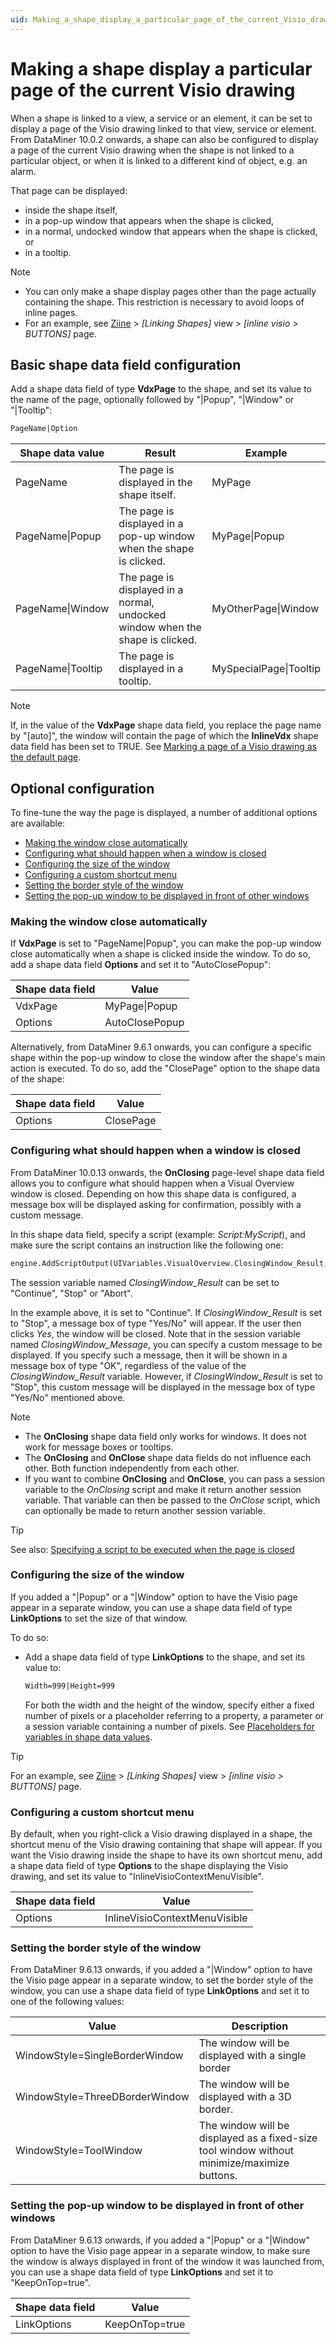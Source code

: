 ```yaml
---
uid: Making_a_shape_display_a_particular_page_of_the_current_Visio_drawing
---
```


# Making a shape display a particular page of the current Visio drawing

When a shape is linked to a view, a service or an element, it can be set to display a page of the Visio drawing linked to that view, service or element. From DataMiner 10.0.2 onwards, a shape can also be configured to display a page of the current Visio drawing when the shape is not linked to a particular object, or when it is linked to a different kind of object, e.g. an alarm.

That page can be displayed:

- inside the shape itself,
- in a pop-up window that appears when the shape is clicked,
- in a normal, undocked window that appears when the shape is clicked, or
- in a tooltip.

> [!NOTE]
> - You can only make a shape display pages other than the page actually containing the shape. This restriction is necessary to avoid loops of inline pages.
> - For an example, see [Ziine](xref:ZiineDemoSystem) > *[Linking Shapes]* view > *[inline visio > BUTTONS]* page.

## Basic shape data field configuration

Add a shape data field of type **VdxPage** to the shape, and set its value to the name of the page, optionally followed by "\|Popup", "\|Window" or "\|Tooltip":

```txt
PageName|Option
```

| Shape data value  | Result                                                                        | Example                |
| ----------------- | ----------------------------------------------------------------------------- | ---------------------- |
| PageName          | The page is displayed in the shape itself.                                    | MyPage                 |
| PageName\|Popup   | The page is displayed in a pop-up window when the shape is clicked.           | MyPage\|Popup          |
| PageName\|Window  | The page is displayed in a normal, undocked window when the shape is clicked. | MyOtherPage\|Window    |
| PageName\|Tooltip | The page is displayed in a tooltip.                                           | MySpecialPage\|Tooltip |

> [!NOTE]
> If, in the value of the **VdxPage** shape data field, you replace the page name by "\[auto\]", the window will contain the page of which the **InlineVdx** shape data field has been set to TRUE. See [Marking a page of a Visio drawing as the default page](xref:Marking_a_page_of_a_Visio_drawing_as_the_default_page).

## Optional configuration

To fine-tune the way the page is displayed, a number of additional options are available:

- [Making the window close automatically](#making-the-window-close-automatically)
- [Configuring what should happen when a window is closed](#configuring-what-should-happen-when-a-window-is-closed)
- [Configuring the size of the window](#configuring-the-size-of-the-window)
- [Configuring a custom shortcut menu](#configuring-a-custom-shortcut-menu)
- [Setting the border style of the window](#setting-the-border-style-of-the-window)
- [Setting the pop-up window to be displayed in front of other windows](#setting-the-pop-up-window-to-be-displayed-in-front-of-other-windows)

### Making the window close automatically

If **VdxPage** is set to "PageName\|Popup", you can make the pop-up window close automatically when a shape is clicked inside the window. To do so, add a shape data field **Options** and set it to "AutoClosePopup":

| Shape data field | Value          |
| ---------------- | -------------- |
| VdxPage          | MyPage\|Popup  |
| Options          | AutoClosePopup |

Alternatively, from DataMiner 9.6.1 onwards, you can configure a specific shape within the pop-up window to close the window after the shape's main action is executed. To do so, add the "ClosePage" option to the shape data of the shape:

| Shape data field | Value     |
| ---------------- | --------- |
| Options          | ClosePage |

### Configuring what should happen when a window is closed

From DataMiner 10.0.13 onwards, the **OnClosing** page-level shape data field allows you to configure what should happen when a Visual Overview window is closed. Depending on how this shape data is configured, a message box will be displayed asking for confirmation, possibly with a custom message.

In this shape data field, specify a script (example: *Script:MyScript*), and make sure the script contains an instruction like the following one:

```txt
engine.AddScriptOutput(UIVariables.VisualOverview.ClosingWindow_Result,ClosingMode.Continue.ToString());
```

The session variable named *ClosingWindow_Result* can be set to "Continue", "Stop" or "Abort".

In the example above, it is set to "Continue". If *ClosingWindow_Result* is set to "Stop", a message box of type "Yes/No" will appear. If the user then clicks *Yes*, the window will be closed. Note that in the session variable named *ClosingWindow_Message*, you can specify a custom message to be displayed. If you specify such a message, then it will be shown in a message box of type "OK", regardless of the value of the *ClosingWindow_Result* variable. However, if *ClosingWindow_Result* is set to "Stop", this custom message will be displayed in the message box of type "Yes/No" mentioned above.

> [!NOTE]
> - The **OnClosing** shape data field only works for windows. It does not work for message boxes or tooltips.
> - The **OnClosing** and **OnClose** shape data fields do not influence each other. Both function independently from each other.
> - If you want to combine **OnClosing** and **OnClose**, you can pass a session variable to the *OnClosing* script and make it return another session variable. That variable can then be passed to the *OnClose* script, which can optionally be made to return another session variable.

> [!TIP]
> See also: [Specifying a script to be executed when the page is closed](xref:Linking_a_shape_to_an_Automation_script#specifying-a-script-to-be-executed-when-the-page-is-closed)

### Configuring the size of the window

If you added a "\|Popup" or a "\|Window" option to have the Visio page appear in a separate window, you can use a shape data field of type **LinkOptions** to set the size of that window.

To do so:

- Add a shape data field of type **LinkOptions** to the shape, and set its value to:

  ```txt
  Width=999|Height=999
  ```

  For both the width and the height of the window, specify either a fixed number of pixels or a placeholder referring to a property, a parameter or a session variable containing a number of pixels. See [Placeholders for variables in shape data values](xref:Placeholders_for_variables_in_shape_data_values).

> [!TIP]
> For an example, see [Ziine](xref:ZiineDemoSystem) > *[Linking Shapes]* view > *[inline visio > BUTTONS]* page.

### Configuring a custom shortcut menu

By default, when you right-click a Visio drawing displayed in a shape, the shortcut menu of the Visio drawing containing that shape will appear. If you want the Visio drawing inside the shape to have its own shortcut menu, add a shape data field of type **Options** to the shape displaying the Visio drawing, and set its value to "InlineVisioContextMenuVisible".

| Shape data field | Value                         |
| ---------------- | ----------------------------- |
| Options          | InlineVisioContextMenuVisible |

### Setting the border style of the window

From DataMiner 9.6.13 onwards, if you added a "\|Window" option to have the Visio page appear in a separate window, to set the border style of the window, you can use a shape data field of type **LinkOptions** and set it to one of the following values:

| Value                          | Description                                                                                 |
| ------------------------------ | ------------------------------------------------------------------------------------------- |
| WindowStyle=SingleBorderWindow | The window will be displayed with a single border                                           |
| WindowStyle=ThreeDBorderWindow | The window will be displayed with a 3D border.                                              |
| WindowStyle=ToolWindow         | The window will be displayed as a fixed-size tool window without minimize/maximize buttons. |

### Setting the pop-up window to be displayed in front of other windows

From DataMiner 9.6.13 onwards, if you added a "\|Popup" or a "\|Window" option to have the Visio page appear in a separate window, to make sure the window is always displayed in front of the window it was launched from, you can use a shape data field of type **LinkOptions** and set it to "KeepOnTop=true".

| Shape data field | Value          |
| ---------------- | -------------- |
| LinkOptions      | KeepOnTop=true |
